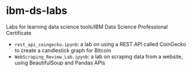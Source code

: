 # ibm-ds-labs
Labs for learning data science tools/IBM Data Science Professional Certificate

- `rest_api_coingecko.ipynb`: a lab on using a REST API called CoinGecko to create a candlestick graph for Bitcoin 
- `WebScraping_Review_Lab.ipynb`: a lab on scraping data from a website, using BeautifulSoup and Pandas APIs 
